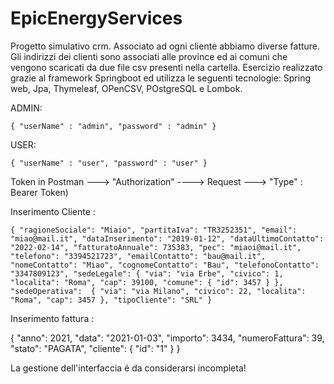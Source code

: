 # EpicEnergyServices


Progetto simulativo crm. Associato ad ogni cliente abbiamo diverse fatture. Gli indirizzi dei clienti sono associati alle province ed ai comuni che vengono scaricati da due file csv presenti nella cartella.
Esercizio realizzato grazie al framework Springboot ed utilizza le seguenti tecnologie: Spring web, Jpa, Thymeleaf, OPenCSV, POstgreSQL e Lombok.

ADMIN:

    { "userName" : "admin", "password" : "admin" }

USER:

    { "userName" : "user", "password" : "user" }

Token in Postman ---> "Authorization" ----> Request ---> "Type" : Bearer Token)

Inserimento Cliente :

    { "ragioneSociale": "Miaio", "partitaIva": "TR3252351", "email": "miao@mail.it", "dataInserimento": "2019-01-12", "dataUltimoContatto": "2022-02-14", "fatturatoAnnuale": 735383, "pec": "miaoi@mail.it", "telefono": "3394521723", "emailContatto": "bau@mail.it", "nomeContatto": "Miao", "cognomeContatto": "Bau", "telefonoContatto": "3347809123", "sedeLegale": { "via": "via Erbe", "civico": 1, "localita": "Roma", "cap": 39100, "comune": { "id": 3457 } }, "sedeOperativa":  { "via": "via Milano", "civico": 22, "localita": "Roma", "cap": 3457 }, "tipoCliente": "SRL" }

Inserimento fattura :


{ "anno": 2021, "data": "2021-01-03", "importo": 3434, "numeroFattura": 39, "stato": "PAGATA", "cliente": { "id": "1" } }


La gestione dell'interfaccia é da considerarsi incompleta!
